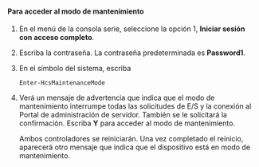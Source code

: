 

#### Para acceder al modo de mantenimiento

1. En el menú de la consola serie, seleccione la opción 1, **Iniciar sesión con acceso completo**.

2. Escriba la contraseña. La contraseña predeterminada es **Password1**.

3. En el símbolo del sistema, escriba

     `Enter-HcsMaintenanceMode`

4. Verá un mensaje de advertencia que indica que el modo de mantenimiento interrumpe todas las solicitudes de E/S y la conexión al Portal de administración de servidor. También se le solicitará la confirmación. Escriba **Y** para acceder al modo de mantenimiento.

    Ambos controladores se reiniciarán. Una vez completado el reinicio, aparecerá otro mensaje que indica que el dispositivo está en modo de mantenimiento.

<!---HONumber=July15_HO2-->